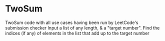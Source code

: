 # TwoSum
TwoSum code with all use cases having been run by LeetCode's submission checker
Input a list of any length, & a "target number". Find the indices (if any) of elements in the list that add up to the target number
